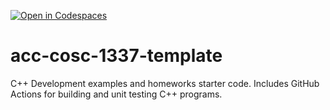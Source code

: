 [![Open in Codespaces](https://classroom.github.com/assets/launch-codespace-f4981d0f882b2a3f0472912d15f9806d57e124e0fc890972558857b51b24a6f9.svg)](https://classroom.github.com/open-in-codespaces?assignment_repo_id=9844451)
# acc-cosc-1337-template
C++ Development examples and homeworks starter code.  Includes GitHub Actions for building and unit testing C++ programs.
